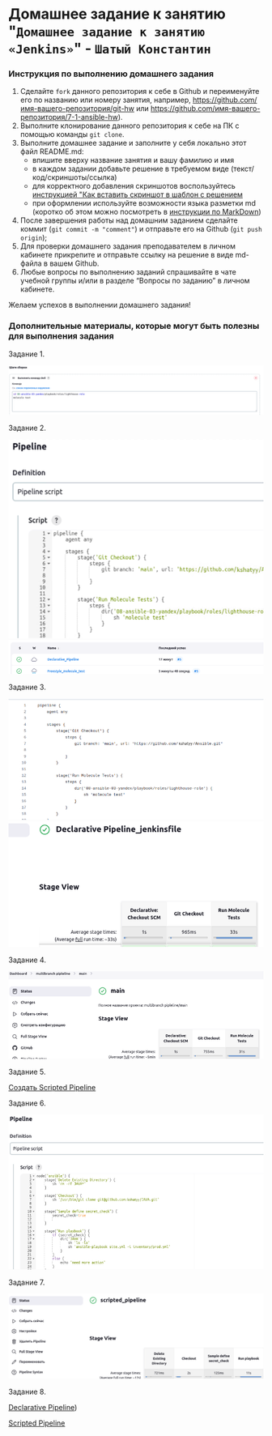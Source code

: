 # Домашнее задание к занятию "`Домашнее задание к занятию «Jenkins»`" - `Шатый Константин`


### Инструкция по выполнению домашнего задания

   1. Сделайте `fork` данного репозитория к себе в Github и переименуйте его по названию или номеру занятия, например, https://github.com/имя-вашего-репозитория/git-hw или  https://github.com/имя-вашего-репозитория/7-1-ansible-hw).
   2. Выполните клонирование данного репозитория к себе на ПК с помощью команды `git clone`.
   3. Выполните домашнее задание и заполните у себя локально этот файл README.md:
      - впишите вверху название занятия и вашу фамилию и имя
      - в каждом задании добавьте решение в требуемом виде (текст/код/скриншоты/ссылка)
      - для корректного добавления скриншотов воспользуйтесь [инструкцией "Как вставить скриншот в шаблон с решением](https://github.com/netology-code/sys-pattern-homework/blob/main/screen-instruction.md)
      - при оформлении используйте возможности языка разметки md (коротко об этом можно посмотреть в [инструкции  по MarkDown](https://github.com/netology-code/sys-pattern-homework/blob/main/md-instruction.md))
   4. После завершения работы над домашним заданием сделайте коммит (`git commit -m "comment"`) и отправьте его на Github (`git push origin`);
   5. Для проверки домашнего задания преподавателем в личном кабинете прикрепите и отправьте ссылку на решение в виде md-файла в вашем Github.
   6. Любые вопросы по выполнению заданий спрашивайте в чате учебной группы и/или в разделе “Вопросы по заданию” в личном кабинете.
   
Желаем успехов в выполнении домашнего задания!
   
### Дополнительные материалы, которые могут быть полезны для выполнения задания

Задание 1. 

<img src="img/1.png">


Задание 2. 

<img src="img/2.png">

<img src="img/3.png">

Задание 3. 

<img src="img/4.png">

<img src="img/5.png">

Задание 4. 

<img src="img/6.png">

Задание 5. 

[Создать Scripted Pipeline](https://github.com/kshatyy/ci-03/tree/main/pipeline)

Задание 6. 

<img src="img/7.png">

Задание 7. 

<img src="img/8.png">

Задание 8.

[Declarative Pipeline](https://github.com/kshatyy/vector-role-master/blob/main/Jenkinsfile))

[Scripted Pipeline](https://github.com/kshatyy/java/blob/main/ScriptedJenkinsfile)
